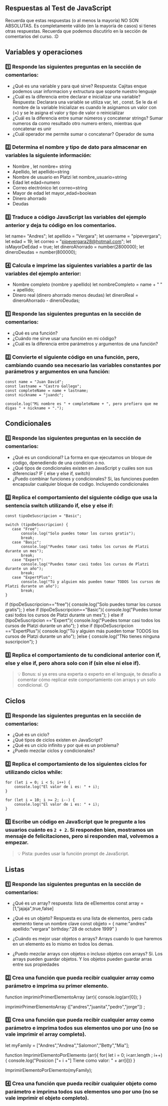 ## Respuestas al Test de JavaScript

Recuerda que estas respuestas (o al menos la mayoría) NO SON ABSOLUTAS. Es completamente válido (en la mayoría de casos) si tienes otras respuestas. Recuerda que podemos discutirlo en la sección de comentarios del curso. :D

## Variables y operaciones

### 1️⃣ Responde las siguientes preguntas en la sección de comentarios:

- ¿Qué es una variable y para qué sirve?
  Respuesta: Cajitas enque podemos usar informacion y extructura que soporte nuestro lenguaje
- ¿Cuál es la diferencia entre declarar e inicializar una variable?
  Respuesta:
  Declarara una variable se utiliza var, let , const. Se le da el nombre de la variable
  Inicializar es cuando le asignamos un valor con (=) y se le asigna el valor y tipo de valor o reinicializar
- ¿Cuál es la diferencia entre sumar números y concatenar strings?
  Sumar numeros da como resultado otro numero entero, mientras que concatenar es unir
- ¿Cuál operador me permite sumar o concatenar?
  Operador de suma

### 2️⃣ Determina el nombre y tipo de dato para almacenar en variables la siguiente información:

- Nombre , let nombre= string
- Apellido, let apellido=string
- Nombre de usuario en Platzi let nombre_usuario=string
- Edad let edad=numero
- Correo electrónico let correo=string
- Mayor de edad let mayor_edad=boolean
- Dinero ahorrado
- Deudas

### 3️⃣ Traduce a código JavaScript las variables del ejemplo anterior y deja tu código en los comentarios.

let name= "Andres";
let apellido = "Vergara";
let username = "pipevergara";
let edad = 19;
let correo = "pipevergara28@hotmail.com";
let isMayorDeEdad = true;
let dineroAhorrado = number(2800000);
let dineroDeudas = number(800000);

### 4️⃣ Calcula e imprime las siguientes variables a partir de las variables del ejemplo anterior:

- Nombre completo (nombre y apellido)
  let nombreCompleto = name + " " + apellido;
- Dinero real (dinero ahorrado menos deudas)
  let dineroReal = dineroAhorrado - dineroDeudas;

### 1️⃣ Responde las siguientes preguntas en la sección de comentarios:

- ¿Qué es una función?
- ¿Cuándo me sirve usar una función en mi código?
- ¿Cuál es la diferencia entre parámetros y argumentos de una función?

### 2️⃣ Convierte el siguiente código en una función, pero, cambiando cuando sea necesario las variables constantes por parámetros y argumentos en una función:

```
const name = "Juan David";
const lastname = "Castro Gallego";
const completeName = name + lastname;
const nickname = "juandc";

console.log("Mi nombre es " + completeName + ", pero prefiero que me digas " + nickname + ".");
```

## Condicionales

### 1️⃣ Responde las siguientes preguntas en la sección de comentarios:

- ¿Qué es un condicional?
  La forma en que ejecutamos un bloque de codigo, dpenediendo de una condicion o no.
- ¿Qué tipos de condicionales existen en JavaScript y cuáles son sus diferencias?
  IF ( else y else if, switch)
- ¿Puedo combinar funciones y condicionales?
  Si, las funciones pueden encapsular cualquier bloque de codigo. Incluyendo condicionales

### 2️⃣ Replica el comportamiento del siguiente código que usa la sentencia switch utilizando if, else y else if:

```
const tipoDeSuscripcion = "Basic";

switch (tipoDeSuscripcion) {
   case "Free":
       console.log("Solo puedes tomar los cursos gratis");
       break;
   case "Basic":
       console.log("Puedes tomar casi todos los cursos de Platzi durante un mes");
       break;
   case "Expert":
       console.log("Puedes tomar casi todos los cursos de Platzi durante un año");
       break;
   case "ExpertPlus":
       console.log("Tú y alguien más pueden tomar TODOS los cursos de Platzi durante un año");
       break;
}
```

if (tipoDeSuscripcion=="free"){
console.log("Solo puedes tomar los cursos gratis");
} else if (tipoDeSuscripcion=="Basic"){
console.log("Puedes tomar casi todos los cursos de Platzi durante un mes");
} else if (tipoDeSuscripcion =="Expert"){
console.log("Puedes tomar casi todos los cursos de Platzi durante un año");
} else if (tipoDeSuscripcion =="ExpertPlus"){
console.log("Tú y alguien más pueden tomar TODOS los cursos de Platzi durante un año");
}else {
console.log("TNo tienes ninguna suscripcion");
}

### 3️⃣ Replica el comportamiento de tu condicional anterior con if, else y else if, pero ahora solo con if (sin else ni else if).

> 💡 Bonus: si ya eres una experta o experto en el lenguaje, te desafío a comentar cómo replicar este comportamiento con arrays y un solo condicional. 😏

## Ciclos

### 1️⃣ Responde las siguientes preguntas en la sección de comentarios:

- ¿Qué es un ciclo?
- ¿Qué tipos de ciclos existen en JavaScript?
- ¿Qué es un ciclo infinito y por qué es un problema?
- ¿Puedo mezclar ciclos y condicionales?

### 2️⃣ Replica el comportamiento de los siguientes ciclos for utilizando ciclos while:

```
for (let i = 0; i < 5; i++) {
    console.log("El valor de i es: " + i);
}

for (let i = 10; i >= 2; i--) {
    console.log("El valor de i es: " + i);
}
```

### 3️⃣ Escribe un código en JavaScript que le pregunte a los usuarios cuánto es `2 + 2`. Si responden bien, mostramos un mensaje de felicitaciones, pero si responden mal, volvemos a empezar.

> 💡 Pista: puedes usar la función prompt de JavaScript.

## Listas

### 1️⃣ Responde las siguientes preguntas en la sección de comentarios:

- ¿Qué es un array?
  respuesta: lista de eElementos
  const array = [1,"jajaja",true,false]

- ¿Qué es un objeto?
  Respuesta es una lista de elementos, pero cada elemento tiene un nombre clave
  const objjeto = {
  name:"andres"
  apellido:"vergara"
  birthday:"28 de octubre 1999"
  }
- ¿Cuándo es mejor usar objetos o arrays?
  Arrays cuando lo que haremos en un elemento es lo mismo en todos los demas.

- ¿Puedo mezclar arrays con objetos o incluso objetos con arrays?
  Si. Los arrays pueden guardar objetos. Y los objetos pueden guardar arras entre sus propiedades

### 2️⃣ Crea una función que pueda recibir cualquier array como parámetro e imprima su primer elemento.

function imprimirPrimerElementoArray (arr){
console.log(arr[0]);
}

imprimirPrimerElementoArray (["andres","juanita","pedro","jorge"]) ;

### 3️⃣ Crea una función que pueda recibir cualquier array como parámetro e imprima todos sus elementos uno por uno (no se vale imprimir el array completo).

let myFamily = ["Andres","Andrea","Salomon","Betty","Mia"];

function ImprimirElementoPorElemento (arr){
for( let i = 0; i<arr.length ; i++){
console.log("Posicion ["+ i +"] Tiene como valor: " + arr[i])}
}

ImprimirElementoPorElemento(myFamily);

### 4️⃣ Crea una función que pueda recibir cualquier objeto como parámetro e imprima todos sus elementos uno por uno (no se vale imprimir el objeto completo).

